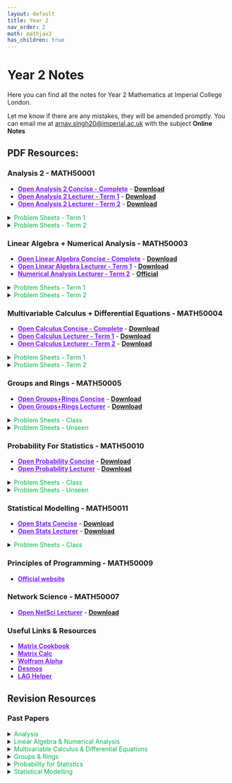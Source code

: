 ```yaml
---
layout: default
title: Year 2
nav_order: 2
math: mathjax3
has_children: true
---
```


# Year 2 Notes

Here you can find all the notes for Year 2 Mathematics at Imperial College London. 

Let me know if there are any mistakes, they will be amended promptly. You can email me at <arnav.singh20@imperial.ac.uk> with the subject **Online Notes**

## PDF Resources:

### Analysis 2 - MATH50001
- <a href="/notes/pdfs/year2/ANA2-Concise.pdf" target="_blank" style="color:#801fff;">**Open Analysis 2 Concise - Complete**</a> - <a href="/notes/pdfs/year2/ANA2-Concise.pdf" download>**Download**</a>
- <a href="/notes/pdfs/year2/AnalysisII.pdf" target="_blank" style="color:#801fff;">**Open Analysis 2 Lecturer - Term 1**</a> - <a href="/notes/pdfs/year2/AnalysisII.pdf" download>**Download**</a>
- <a href="/notes/pdfs/year2/ANALecII.pdf" target="_blank" style="color:#801fff;">**Open Analysis 2 Lecturer - Term 2**</a> - <a href="/notes/pdfs/year2/ANALecII.pdf" download>**Download**</a>

<details closed markdown="block">
  <summary>
    <span style="color: #00ba47;">Problem Sheets - Term 1</span>
  </summary>
  
  - <a href="/notes/pdfs/year2/problemsheets/analysisSheets/term1/ANAPS1.pdf" target="_blank" style="color:#00ba47;">**Problem Sheet 1**</a> - <a href="/notes/pdfs/year2/problemsheets/analysisSheets/term1/ANAPS1-Sol.pdf" target="_blank">**Solutions**</a>
  
  - <a href="/notes/pdfs/year2/problemsheets/analysisSheets/term1/ANAPS2.pdf" target="_blank" style="color:#00ba47;">**Problem Sheet 2**</a> - <a href="/notes/pdfs/year2/problemsheets/analysisSheets/term1/ANAPS2-Sol.pdf" target="_blank">**Solutions**</a>
  
  - <a href="/notes/pdfs/year2/problemsheets/analysisSheets/term1/ANAPS3.pdf" target="_blank" style="color:#00ba47;">**Problem Sheet 3**</a> - <a href="/notes/pdfs/year2/problemsheets/analysisSheets/term1/ANAPS3-Sol.pdf" target="_blank">**Solutions**</a>
  
  - <a href="/notes/pdfs/year2/problemsheets/analysisSheets/term1/ANAPS4.pdf" target="_blank" style="color:#00ba47;">**Problem Sheet 4**</a> - <a href="/notes/pdfs/year2/problemsheets/analysisSheets/term1/ANAPS4-Sol.pdf" target="_blank">**Solutions**</a>
  
  - <a href="/notes/pdfs/year2/problemsheets/analysisSheets/term1/ANAPS5.pdf" target="_blank" style="color:#00ba47;">**Problem Sheet 5**</a> - <a href="/notes/pdfs/year2/problemsheets/analysisSheets/term1/ANAPS5-Sol.pdf" target="_blank">**Solutions**</a>
  
  - <a href="/notes/pdfs/year2/problemsheets/analysisSheets/term1/ANAPS6.pdf" target="_blank" style="color:#00ba47;">**Problem Sheet 6**</a> - <a href="/notes/pdfs/year2/problemsheets/analysisSheets/term1/ANAPS6-Sol.pdf" target="_blank">**Solutions**</a>
  
  - <a href="/notes/pdfs/year2/problemsheets/analysisSheets/term1/ANAPS7.pdf" target="_blank" style="color:#00ba47;">**Problem Sheet 7**</a> - <a href="/notes/pdfs/year2/problemsheets/analysisSheets/term1/ANAPS7-Sol.pdf" target="_blank">**Solutions**</a>
  
  - <a href="/notes/pdfs/year2/problemsheets/analysisSheets/term1/ANAPS8.pdf" target="_blank" style="color:#00ba47;">**Problem Sheet 8**</a> - <a href="/notes/pdfs/year2/problemsheets/analysisSheets/term1/ANAPS8-Sol.pdf" target="_blank">**Solutions**</a>
  
  - <a href="/notes/pdfs/year2/problemsheets/analysisSheets/term1/ANAPS9.pdf" target="_blank" style="color:#00ba47;">**Problem Sheet 9**</a> - <a href="/notes/pdfs/year2/problemsheets/analysisSheets/term1/ANAPS9-Sol.pdf" target="_blank">**Solutions**</a>
  
  - <a href="/notes/pdfs/year2/problemsheets/analysisSheets/term1/ANAPS10.pdf" target="_blank" style="color:#00ba47;">**Problem Sheet 10**</a> - <a href="/notes/pdfs/year2/problemsheets/analysisSheets/term1/ANAPS10-Sol.pdf" target="_blank">**Solutions**</a>
  
</details>

<details closed markdown="block">
  <summary>
    <span style="color: #00ba47;">Problem Sheets - Term 2</span>
  </summary>
  
  - <a href="/notes/pdfs/year2/problemsheets/analysisSheets/term2/ANAPS1.pdf" target="_blank" style="color:#00ba47;">**Problem Sheet 1**</a> - <a href="/notes/pdfs/year2/problemsheets/analysisSheets/term2/ANAPS1-Sol.pdf" target="_blank">**Solutions**</a>
  
  - <a href="/notes/pdfs/year2/problemsheets/analysisSheets/term2/ANAPS2.pdf" target="_blank" style="color:#00ba47;">**Problem Sheet 2**</a> - <a href="/notes/pdfs/year2/problemsheets/analysisSheets/term2/ANAPS2-Sol.pdf" target="_blank">**Solutions**</a>
  
  - <a href="/notes/pdfs/year2/problemsheets/analysisSheets/term2/ANAPS3.pdf" target="_blank" style="color:#00ba47;">**Problem Sheet 3**</a> - <a href="/notes/pdfs/year2/problemsheets/analysisSheets/term2/ANAPS3-Sol.pdf" target="_blank">**Solutions**</a>
  
  - <a href="/notes/pdfs/year2/problemsheets/analysisSheets/term2/ANAPS4.pdf" target="_blank" style="color:#00ba47;">**Problem Sheet 4**</a> - <a href="/notes/pdfs/year2/problemsheets/analysisSheets/term2/ANAPS4-Sol.pdf" target="_blank">**Solutions**</a>
  
  - <a href="/notes/pdfs/year2/problemsheets/analysisSheets/term2/ANAPS5.pdf" target="_blank" style="color:#00ba47;">**Problem Sheet 5**</a> - <a href="/notes/pdfs/year2/problemsheets/analysisSheets/term2/ANAPS5-Sol.pdf" target="_blank">**Solutions**</a>
  
  - <a href="/notes/pdfs/year2/problemsheets/analysisSheets/term2/ANAPS6.pdf" target="_blank" style="color:#00ba47;">**Problem Sheet 6**</a> - <a href="/notes/pdfs/year2/problemsheets/analysisSheets/term2/ANAPS6-Sol.pdf" target="_blank">**Solutions**</a>
  
  - <a href="/notes/pdfs/year2/problemsheets/analysisSheets/term2/ANAPS7.pdf" target="_blank" style="color:#00ba47;">**Problem Sheet 7**</a> - <a href="/notes/pdfs/year2/problemsheets/analysisSheets/term2/ANAPS7-Sol.pdf" target="_blank">**Solutions**</a>
  
</details>

### Linear Algebra + Numerical Analysis - MATH50003
- <a href="/notes/pdfs/year2/LAGN-Concise.pdf" target="_blank" style="color:#801fff;">**Open Linear Algebra Concise - Complete**</a> - <a href="/notes/pdfs/year2/LAGN-Concise.pdf" download>**Download**</a>
- <a href="/notes/pdfs/year2/LagLec.pdf" target="_blank" style="color:#801fff;">**Open Linear Algebra Lecturer - Term 1**</a> - <a href="/notes/pdfs/year2/LagLec.pdf" download>**Download**</a>
- <a href="https://github.com/isaacjeffersonlee/MATH50003-compiled-lecture-notes" target="_blank" style="color:#801fff;">**Numerical Analysis Lecturer - Term 2**</a> - <a href="https://github.com/Imperial-MATH50003/MATH50003NumericalAnalysis" target="_blank">**Official**</a>

<details closed markdown="block">
  <summary>
    <span style="color: #00ba47;">Problem Sheets - Term 1</span>
  </summary>
  
  - <a href="/notes/pdfs/year2/problemsheets/linalgSheets/term1/LAGPS1.pdf" target="_blank" style="color:#00ba47;">**Problem Sheet 1**</a> - <a href="/notes/pdfs/year2/problemsheets/linalgSheets/term1/LAGPS1-Sol.pdf" target="_blank">**Solutions**</a>
  
  - <a href="/notes/pdfs/year2/problemsheets/linalgSheets/term1/LAGPS2.pdf" target="_blank" style="color:#00ba47;">**Problem Sheet 2**</a> - <a href="/notes/pdfs/year2/problemsheets/linalgSheets/term1/LAGPS2-Sol.pdf" target="_blank">**Solutions**</a>
  
  - <a href="/notes/pdfs/year2/problemsheets/linalgSheets/term1/LAGPS3.pdf" target="_blank" style="color:#00ba47;">**Problem Sheet 3**</a> - <a href="/notes/pdfs/year2/problemsheets/linalgSheets/term1/LAGPS3-Sol.pdf" target="_blank">**Solutions**</a>
  
  - <a href="/notes/pdfs/year2/problemsheets/linalgSheets/term1/LAGPS4.pdf" target="_blank" style="color:#00ba47;">**Problem Sheet 4**</a> - <a href="/notes/pdfs/year2/problemsheets/linalgSheets/term1/LAGPS4-Sol.pdf" target="_blank">**Solutions**</a>
  
  - <a href="/notes/pdfs/year2/problemsheets/linalgSheets/term1/LAGPS5.pdf" target="_blank" style="color:#00ba47;">**Problem Sheet 5**</a> - <a href="/notes/pdfs/year2/problemsheets/linalgSheets/term1/LAGPS5-Sol.pdf" target="_blank">**Solutions**</a>
  
  - <a href="/notes/pdfs/year2/problemsheets/linalgSheets/term1/LAGPS6.pdf" target="_blank" style="color:#00ba47;">**Problem Sheet 6**</a> - <a href="/notes/pdfs/year2/problemsheets/linalgSheets/term1/LAGPS6-Sol.pdf" target="_blank">**Solutions**</a>
  
  - <a href="/notes/pdfs/year2/problemsheets/linalgSheets/term1/LAGPS7.pdf" target="_blank" style="color:#00ba47;">**Problem Sheet 7**</a> - <a href="/notes/pdfs/year2/problemsheets/linalgSheets/term1/LAGPS7-Sol.pdf" target="_blank">**Solutions**</a>
  
  - <a href="/notes/pdfs/year2/problemsheets/linalgSheets/term1/LAGPS8.pdf" target="_blank" style="color:#00ba47;">**Problem Sheet 8**</a> - <a href="/notes/pdfs/year2/problemsheets/linalgSheets/term1/LAGPS8-Sol.pdf" target="_blank">**Solutions**</a>
  
  - <a href="/notes/pdfs/year2/problemsheets/linalgSheets/term1/LAGPS9.pdf" target="_blank" style="color:#00ba47;">**Problem Sheet 9**</a> - <a href="/notes/pdfs/year2/problemsheets/linalgSheets/term1/LAGPS9-Sol.pdf" target="_blank">**Solutions**</a>
  
  - <a href="/notes/pdfs/year2/problemsheets/linalgSheets/term1/LAGPS10.pdf" target="_blank" style="color:#00ba47;">**Problem Sheet 10**</a> - <a href="/notes/pdfs/year2/problemsheets/linalgSheets/term1/LAGPS10-Sol.pdf" target="_blank">**Solutions**</a>
  
</details>

<details closed markdown="block">
  <summary>
    <span style="color: #00ba47;">Problem Sheets - Term 2</span>
  </summary>
  
  - <a href="/notes/pdfs/year2/problemsheets/numASheets/NAPS1.ipynb" target="_blank" style="color:#00ba47;">**Problem Sheet 1**</a> - <a href="/notes/pdfs/year2/problemsheets/numASheets/NAPS1-Sol.ipynb" target="_blank">**Solutions**</a>

  - <a href="/notes/pdfs/year2/problemsheets/numASheets/NAPS2.ipynb" target="_blank" style="color:#00ba47;">**Problem Sheet 2**</a> - <a href="/notes/pdfs/year2/problemsheets/numASheets/NAPS2-Sol.ipynb" target="_blank">**Solutions**</a>

  - <a href="/notes/pdfs/year2/problemsheets/numASheets/NAPS3.ipynb" target="_blank" style="color:#00ba47;">**Problem Sheet 3**</a> - <a href="/notes/pdfs/year2/problemsheets/numASheets/NAPS3-Sol.ipynb" target="_blank">**Solutions**</a>

  - <a href="/notes/pdfs/year2/problemsheets/numASheets/NAPS4.ipynb" target="_blank" style="color:#00ba47;">**Problem Sheet 4**</a> - <a href="/notes/pdfs/year2/problemsheets/numASheets/NAPS4-Sol.ipynb" target="_blank">**Solutions**</a>

  - <a href="/notes/pdfs/year2/problemsheets/numASheets/NAPS5.ipynb" target="_blank" style="color:#00ba47;">**Problem Sheet 5**</a> - <a href="/notes/pdfs/year2/problemsheets/numASheets/NAPS5-Sol.ipynb" target="_blank">**Solutions**</a>

  - <a href="/notes/pdfs/year2/problemsheets/numASheets/NAPS6.ipynb" target="_blank" style="color:#00ba47;">**Problem Sheet 6**</a> - <a href="/notes/pdfs/year2/problemsheets/numASheets/NAPS6-Sol.ipynb" target="_blank">**Solutions**</a>

  - <a href="/notes/pdfs/year2/problemsheets/numASheets/NAPS7.ipynb" target="_blank" style="color:#00ba47;">**Problem Sheet 7**</a> - <a href="/notes/pdfs/year2/problemsheets/numASheets/NAPS7-Sol.ipynb" target="_blank">**Solutions**</a>

  - <a href="/notes/pdfs/year2/problemsheets/numASheets/NAPS8.ipynb" target="_blank" style="color:#00ba47;">**Problem Sheet 8**</a> - <a href="/notes/pdfs/year2/problemsheets/numASheets/NAPS8-Sol.ipynb" target="_blank">**Solutions**</a>

  - <a href="/notes/pdfs/year2/problemsheets/numASheets/NAPS9.ipynb" target="_blank" style="color:#00ba47;">**Problem Sheet 9**</a> - <a href="/notes/pdfs/year2/problemsheets/numASheets/NAPS9-Sol.ipynb" target="_blank">**Solutions**</a>

  - <a href="/notes/pdfs/year2/problemsheets/numASheets/NAPS10.ipynb" target="_blank" style="color:#00ba47;">**Problem Sheet 10**</a> - <a href="/notes/pdfs/year2/problemsheets/numASheets/NAPS10-Sol.ipynb" target="_blank">**Solutions**</a>
  
</details>

### Multivariable Calculus + Differential Equations - MATH50004
- <a href="/notes/pdfs/year2/MVC-Concise.pdf" target="_blank" style="color:#801fff;">**Open Calculus Concise - Complete**</a> - <a href="/notes/pdfs/year2/MVC-Concise.pdf" download>**Download**</a>
- <a href="/notes/pdfs/year2/MVCLec.pdf" target="_blank" style="color:#801fff;">**Open Calculus Lecturer - Term 1**</a> - <a href="/notes/pdfs/year2/MVCLec.pdf" download>**Download**</a>
- <a href="/notes/pdfs/year2/MVC-T2.pdf" target="_blank" style="color:#801fff;">**Open Calculus Lecturer - Term 2**</a> - <a href="/notes/pdfs/year2/MVC-T2.pdf" download>**Download**</a>

<details closed markdown="block">
  <summary>
    <span style="color: #00ba47;">Problem Sheets - Term 1</span>
  </summary>
  
  - <a href="/notes/pdfs/year2/problemsheets/mvcSheets/term1/MVCPS1.pdf" target="_blank" style="color:#00ba47;">**Problem Sheet 1**</a> - <a href="/notes/pdfs/year2/problemsheets/mvcSheets/term1/MVCPS1-Sol.pdf" target="_blank">**Solutions**</a>
  
  - <a href="/notes/pdfs/year2/problemsheets/mvcSheets/term1/MVCPS2.pdf" target="_blank" style="color:#00ba47;">**Problem Sheet 2**</a> - <a href="/notes/pdfs/year2/problemsheets/mvcSheets/term1/MVCPS2-Sol.pdf" target="_blank">**Solutions**</a>
  
  - <a href="/notes/pdfs/year2/problemsheets/mvcSheets/term1/MVCPS3.pdf" target="_blank" style="color:#00ba47;">**Problem Sheet 3**</a> - <a href="/notes/pdfs/year2/problemsheets/mvcSheets/term1/MVCPS3-Sol.pdf" target="_blank">**Solutions**</a>
  
  - <a href="/notes/pdfs/year2/problemsheets/mvcSheets/term1/MVCPS4.pdf" target="_blank" style="color:#00ba47;">**Problem Sheet 4**</a> - <a href="/notes/pdfs/year2/problemsheets/mvcSheets/term1/MVCPS4-Sol.pdf" target="_blank">**Solutions**</a>
  
  - <a href="/notes/pdfs/year2/problemsheets/mvcSheets/term1/MVCPS5.pdf" target="_blank" style="color:#00ba47;">**Problem Sheet 5**</a> - <a href="/notes/pdfs/year2/problemsheets/mvcSheets/term1/MVCPS5-Sol.pdf" target="_blank">**Solutions**</a>

</details>

<details closed markdown="block">
  <summary>
    <span style="color: #00ba47;">Problem Sheets - Term 2</span>
  </summary>
  
  - <a href="/notes/pdfs/year2/problemsheets/mvcSheets/term2/MVCPS1.pdf" target="_blank" style="color:#00ba47;">**Problem Sheet 1**</a> - <a href="/notes/pdfs/year2/problemsheets/mvcSheets/term2/MVCPS1-Sol.pdf" target="_blank">**Solutions**</a>
  
  - <a href="/notes/pdfs/year2/problemsheets/mvcSheets/term2/MVCPS2.pdf" target="_blank" style="color:#00ba47;">**Problem Sheet 2**</a> - <a href="/notes/pdfs/year2/problemsheets/mvcSheets/term2/MVCPS2-Sol.pdf" target="_blank">**Solutions**</a>

  - <a href="/notes/pdfs/year2/problemsheets/mvcSheets/term2/MVCPS3.pdf" target="_blank" style="color:#00ba47;">**Problem Sheet 3**</a> - <a href="/notes/pdfs/year2/problemsheets/mvcSheets/term2/MVCPS3-Sol.pdf" target="_blank">**Solutions**</a>

  - <a href="/notes/pdfs/year2/problemsheets/mvcSheets/term2/MVCPS4.pdf" target="_blank" style="color:#00ba47;">**Problem Sheet 4**</a> - <a href="/notes/pdfs/year2/problemsheets/mvcSheets/term2/MVCPS4-Sol.pdf" target="_blank">**Solutions**</a>

  - <a href="/notes/pdfs/year2/problemsheets/mvcSheets/term2/MVCPS5.pdf" target="_blank" style="color:#00ba47;">**Problem Sheet 5**</a> - <a href="/notes/pdfs/year2/problemsheets/mvcSheets/term2/MVCPS5-Sol.pdf" target="_blank">**Solutions**</a>

  - <a href="/notes/pdfs/year2/problemsheets/mvcSheets/term2/MVCPS6.pdf" target="_blank" style="color:#00ba47;">**Problem Sheet 6**</a> - <a href="/notes/pdfs/year2/problemsheets/mvcSheets/term2/MVCPS6-Sol.pdf" target="_blank">**Solutions**</a>

  - <a href="/notes/pdfs/year2/problemsheets/mvcSheets/term2/MVCPS7.pdf" target="_blank" style="color:#00ba47;">**Problem Sheet 7**</a> - <a href="/notes/pdfs/year2/problemsheets/mvcSheets/term2/MVCPS7-Sol.pdf" target="_blank">**Solutions**</a>

  - <a href="/notes/pdfs/year2/problemsheets/mvcSheets/term2/MVCPS8.pdf" target="_blank" style="color:#00ba47;">**Problem Sheet 8**</a> - <a href="/notes/pdfs/year2/problemsheets/mvcSheets/term2/MVCPS8-Sol.pdf" target="_blank">**Solutions**</a>
</details>

### Groups and Rings - MATH50005

- <a href="/notes/pdfs/year2/GR-Concise.pdf" target="_blank" style="color:#801fff;">**Open Groups+Rings Concise**</a> - <a href="/notes/pdfs/year2/GR-Concise.pdf" download>**Download**</a>
- <a href="/notes/pdfs/year2/GRLec.pdf" target="_blank" style="color:#801fff;">**Open Groups+Rings Lecturer**</a> - <a href="/notes/pdfs/year2/GRLec.pdf" download>**Download**</a>

<details closed markdown="block">
  <summary>
    <span style="color: #00ba47;">Problem Sheets - Class</span>
  </summary>
  
  - <a href="/notes/pdfs/year2/problemsheets/grSheets/given/GRPS1.pdf" target="_blank" style="color:#00ba47;">**Problem Sheet 1**</a> - <a href="/notes/pdfs/year2/problemsheets/grSheets/given/GRPS1-Sol.pdf" target="_blank">**Solutions**</a>
  
  - <a href="/notes/pdfs/year2/problemsheets/grSheets/given/GRPS2.pdf" target="_blank" style="color:#00ba47;">**Problem Sheet 2**</a> - <a href="/notes/pdfs/year2/problemsheets/grSheets/given/GRPS2-Sol.pdf" target="_blank">**Solutions**</a>
  
  - <a href="/notes/pdfs/year2/problemsheets/grSheets/given/GRPS3.pdf" target="_blank" style="color:#00ba47;">**Problem Sheet 3**</a> - <a href="/notes/pdfs/year2/problemsheets/grSheets/given/GRPS3-Sol.pdf" target="_blank">**Solutions**</a>
  
  - <a href="/notes/pdfs/year2/problemsheets/grSheets/given/GR-Bonus-3/4.pdf" target="_blank" style="color:#00ba47;">**Problem Sheet 3 BONUS**</a>
  
  - <a href="/notes/pdfs/year2/problemsheets/grSheets/given/GRPS4.pdf" target="_blank" style="color:#00ba47;">**Problem Sheet 4**</a> - <a href="/notes/pdfs/year2/problemsheets/grSheets/given/GRPS4-Sol.pdf" target="_blank">**Solutions**</a>
  
  - <a href="/notes/pdfs/year2/problemsheets/grSheets/given/GRPS5.pdf" target="_blank" style="color:#00ba47;">**Problem Sheet 5**</a> - <a href="/notes/pdfs/year2/problemsheets/grSheets/given/GRPS5-Sol.pdf" target="_blank">**Solutions**</a>
  
  - <a href="/notes/pdfs/year2/problemsheets/grSheets/given/GRPS6.pdf" target="_blank" style="color:#00ba47;">**Problem Sheet 6**</a> - <a href="/notes/pdfs/year2/problemsheets/grSheets/given/GRPS6-Sol.pdf" target="_blank">**Solutions**</a>

</details>
<details closed markdown="block">
  <summary>
    <span style="color: #00ba47;">Problem Sheets - Unseen</span>
  </summary>
  
  - <a href="/notes/pdfs/year2/problemsheets/grSheets/unseen/GRUS1.pdf" target="_blank" style="color:#00ba47;">**Problem Sheet 1**</a> - <a href="/notes/pdfs/year2/problemsheets/grSheets/unseen/GRUS1-Sol.pdf" target="_blank">**Solutions**</a>
  
  - <a href="/notes/pdfs/year2/problemsheets/grSheets/unseen/GRUS2.pdf" target="_blank" style="color:#00ba47;">**Problem Sheet 2**</a> - <a href="/notes/pdfs/year2/problemsheets/grSheets/unseen/GRUS2-Sol.pdf" target="_blank">**Solutions**</a>
  
  - <a href="/notes/pdfs/year2/problemsheets/grSheets/unseen/GRUS3.pdf" target="_blank" style="color:#00ba47;">**Problem Sheet 3**</a> - <a href="/notes/pdfs/year2/problemsheets/grSheets/unseen/GRUS3-Sol.pdf" target="_blank">**Solutions**</a>
  
  - <a href="/notes/pdfs/year2/problemsheets/grSheets/unseen/GRUS4.pdf" target="_blank" style="color:#00ba47;">**Problem Sheet 4**</a> - <a href="/notes/pdfs/year2/problemsheets/grSheets/unseen/GRUS4-Sol.pdf" target="_blank">**Solutions**</a>
  
  - <a href="/notes/pdfs/year2/problemsheets/grSheets/unseen/GRUS5.pdf" target="_blank" style="color:#00ba47;">**Problem Sheet 5**</a>
  
  - <a href="/notes/pdfs/year2/problemsheets/grSheets/unseen/GRUS6.pdf" target="_blank" style="color:#00ba47;">**Problem Sheet 6**</a>

</details>

### Probability For Statistics - MATH50010

- <a href="/notes/pdfs/year2/PFS-Concise.pdf" target="_blank" style="color:#801fff;">**Open Probability Concise**</a> - <a href="/notes/pdfs/year2/PFS-Concise.pdf" download>**Download**</a>
- <a href="/notes/pdfs/year2/PFSLec.pdf" target="_blank" style="color:#801fff;">**Open Probability Lecturer**</a> - <a href="/notes/pdfs/year2/PFSLec.pdf" download>**Download**</a>

<details closed markdown="block">
  <summary>
    <span style="color: #00ba47;">Problem Sheets - Class</span>
  </summary>
  
   - <a href="/notes/pdfs/year2/problemsheets/pfsSheets/given/PFSPS0.pdf" target="_blank" style="color:#00ba47;">**Problem Sheet 0**</a>
  
  - <a href="/notes/pdfs/year2/problemsheets/pfsSheets/given/PFSPS1.pdf" target="_blank" style="color:#00ba47;">**Problem Sheet 1**</a> - <a href="/notes/pdfs/year2/problemsheets/pfsSheets/given/PFSPS1-Sol.pdf" target="_blank">**Solutions**</a>
  
  - <a href="/notes/pdfs/year2/problemsheets/pfsSheets/given/PFSPS2.pdf" target="_blank" style="color:#00ba47;">**Problem Sheet 2**</a> - <a href="/notes/pdfs/year2/problemsheets/pfsSheets/given/PFSPS2-Sol.pdf" target="_blank">**Solutions**</a>
  
  - <a href="/notes/pdfs/year2/problemsheets/pfsSheets/given/PFSPS3.pdf" target="_blank" style="color:#00ba47;">**Problem Sheet 3**</a> - <a href="/notes/pdfs/year2/problemsheets/pfsSheets/given/PFSPS3-Sol.pdf" target="_blank">**Solutions**</a>
  
  - <a href="/notes/pdfs/year2/problemsheets/pfsSheets/given/PFSPS4.pdf" target="_blank" style="color:#00ba47;">**Problem Sheet 4**</a> - <a href="/notes/pdfs/year2/problemsheets/pfsSheets/given/PFSPS4-Sol.pdf" target="_blank">**Solutions**</a>
  
  - <a href="/notes/pdfs/year2/problemsheets/pfsSheets/given/PFSPS5.pdf" target="_blank" style="color:#00ba47;">**Problem Sheet 5**</a> - <a href="/notes/pdfs/year2/problemsheets/pfsSheets/given/PFSPS5-Sol.pdf" target="_blank">**Solutions**</a>
  
  - <a href="/notes/pdfs/year2/problemsheets/pfsSheets/given/PFSPS6.pdf" target="_blank" style="color:#00ba47;">**Problem Sheet 6**</a> - <a href="/notes/pdfs/year2/problemsheets/pfsSheets/given/PFSPS6-Sol.pdf" target="_blank">**Solutions**</a>
  
  - <a href="/notes/pdfs/year2/problemsheets/pfsSheets/given/PFSPS7.pdf" target="_blank" style="color:#00ba47;">**Problem Sheet 7**</a> - <a href="/notes/pdfs/year2/problemsheets/pfsSheets/given/PFSPS7-Sol.pdf" target="_blank">**Solutions**</a>

</details>
<details closed markdown="block">
  <summary>
    <span style="color: #00ba47;">Problem Sheets - Unseen</span>
  </summary>
  
  - <a href="/notes/pdfs/year2/problemsheets/pfsSheets/unseen/PFSUS1.pdf" target="_blank" style="color:#00ba47;">**Problem Sheet 1 + Solution**</a>
  
  - <a href="/notes/pdfs/year2/problemsheets/pfsSheets/unseen/PFSUS2.pdf" target="_blank" style="color:#00ba47;">**Problem Sheet 2**</a> - <a href="/notes/pdfs/year2/problemsheets/pfsSheets/unseen/PFSUS2-Sol.pdf" target="_blank">**Solutions**</a>
  
  - <a href="/notes/pdfs/year2/problemsheets/pfsSheets/unseen/PFSUS3.pdf" target="_blank" style="color:#00ba47;">**Problem Sheet 3**</a> - <a href="/notes/pdfs/year2/problemsheets/pfsSheets/unseen/PFSUS3-Sol.pdf" target="_blank">**Solutions**</a>
  
  - <a href="/notes/pdfs/year2/problemsheets/pfsSheets/unseen/PFSUS4.pdf" target="_blank" style="color:#00ba47;">**Problem Sheet 4**</a> - <a href="/notes/pdfs/year2/problemsheets/pfsSheets/unseen/PFSUS4-Sol.pdf" target="_blank">**Solutions**</a>
  
  - <a href="/notes/pdfs/year2/problemsheets/pfsSheets/unseen/PFSUS5.pdf" target="_blank" style="color:#00ba47;">**Problem Sheet 5**</a> - <a href="/notes/pdfs/year2/problemsheets/pfsSheets/unseen/PFSUS5-Sol.pdf" target="_blank">**Solutions**</a>
  
  - <a href="/notes/pdfs/year2/problemsheets/pfsSheets/unseen/PFSUS6.pdf" target="_blank" style="color:#00ba47;">**Problem Sheet 6**</a> - <a href="/notes/pdfs/year2/problemsheets/pfsSheets/unseen/PFSUS6-Sol.pdf" target="_blank">**Solutions**</a>
  
  - <a href="/notes/pdfs/year2/problemsheets/pfsSheets/unseen/PFSUS7.pdf" target="_blank" style="color:#00ba47;">**Problem Sheet 7**</a> - <a href="/notes/pdfs/year2/problemsheets/pfsSheets/unseen/PFSUS7-Sol.pdf" target="_blank">**Solutions**</a>
  
  - <a href="/notes/pdfs/year2/problemsheets/pfsSheets/unseen/PFSUS8.pdf" target="_blank" style="color:#00ba47;">**Problem Sheet 8**</a> - <a href="/notes/pdfs/year2/problemsheets/pfsSheets/unseen/PFSUS8-Sol.pdf" target="_blank">**Solutions**</a>
  
</details>

### Statistical Modelling - MATH50011

- <a href="/notes/pdfs/year2/SM-Concise.pdf" target="_blank" style="color:#801fff;">**Open Stats Concise**</a> - <a href="/notes/pdfs/year2/SM-Concise.pdf" download>**Download**</a>
- <a href="/notes/pdfs/year2/SMLec.pdf" target="_blank" style="color:#801fff;">**Open Stats Lecturer**</a> - <a href="/notes/pdfs/year2/SMLec.pdf" download>**Download**</a>

<details closed markdown="block">
  <summary>
    <span style="color: #00ba47;">Problem Sheets - Class</span>
  </summary>
  
  - <a href="/notes/pdfs/year2/problemsheets/pfsSheets/given/SMPS1.pdf" target="_blank" style="color:#00ba47;">**Problem Sheet 1**</a> - <a href="/notes/pdfs/year2/problemsheets/pfsSheets/given/SMPS1-Sol.pdf" target="_blank">**Solutions**</a>
  
  - <a href="/notes/pdfs/year2/problemsheets/pfsSheets/given/SMPS2.pdf" target="_blank" style="color:#00ba47;">**Problem Sheet 2**</a> - <a href="/notes/pdfs/year2/problemsheets/pfsSheets/given/SMPS2-Sol.pdf" target="_blank">**Solutions**</a>
  
  - <a href="/notes/pdfs/year2/problemsheets/pfsSheets/given/SMPS3.pdf" target="_blank" style="color:#00ba47;">**Problem Sheet 3**</a> - <a href="/notes/pdfs/year2/problemsheets/pfsSheets/given/SMPS3-Sol.pdf" target="_blank">**Solutions**</a>
  
  - <a href="/notes/pdfs/year2/problemsheets/pfsSheets/given/SMPS4.pdf" target="_blank" style="color:#00ba47;">**Problem Sheet 4**</a> - <a href="/notes/pdfs/year2/problemsheets/pfsSheets/given/SMPS4-Sol.pdf" target="_blank">**Solutions**</a>
  
  - <a href="/notes/pdfs/year2/problemsheets/pfsSheets/given/SMPS5.pdf" target="_blank" style="color:#00ba47;">**Problem Sheet 5**</a> - <a href="/notes/pdfs/year2/problemsheets/pfsSheets/given/SMPS5-Sol.pdf" target="_blank">**Solutions**</a>
  
</details>

### Principles of Programming - MATH50009


- <a href="https://object-oriented-python.github.io" target="_blank" style="color:#801fff;">**Official website**</a>

### Network Science - MATH50007

- <a href="/notes/pdfs/year2/NSC-Lec.pdf" target="_blank" style="color:#801fff;">**Open NetSci Lecturer**</a> - <a href="/notes/pdfs/year2/NSC-Lec.pdf" download>**Download**</a>

### Useful Links & Resources

- <a href="https://www.math.uwaterloo.ca/~hwolkowi/matrixcookbook.pdf" target="_blank" style="color:#801fff;">**Matrix Cookbook**</a>
- <a href="https://matrixcalc.org/en/" target="_blank" style="color:#801fff;">**Matrix Calc**</a>
- <a href="https://www.wolframalpha.com" target="_blank" style="color:#801fff;">**Wolfram Alpha**</a>
- <a href="https://www.desmos.com" target="_blank" style="color:#801fff;">**Desmos**</a>
- <a href="https://github.com/isaacjeffersonlee/lag-helper" target="_blank" style="color:#801fff;">**LAG Helper**</a>

## Revision Resources

### Past Papers

<details closed markdown="block">
  <summary>
    <span style="color: #00ba47;">Analysis</span>
  </summary>
  
  - <a href="/notes/pdfs/year2/papers/ANA-JAN21.pdf" target="_blank" style="color:#801fff;">**January 21**</a> - <a href="/notes/pdfs/year2/papers/ANA-JAN21.pdf" download>**Download**</a>

  - <a href="/notes/pdfs/year2/papers/ANA-JAN22.pdf" target="_blank" style="color:#801fff;">**January 22**</a> - <a href="/notes/pdfs/year2/papers/ANA-JAN22.pdf" download>**Download**</a>

  - <a href="/notes/pdfs/year2/papers/ANA-MAY21.pdf" target="_blank" style="color:#801fff;">**May 21**</a> - <a href="/notes/pdfs/year2/papers/ANA-MAY21.pdf" download>**Download**</a>
  
</details>

<details closed markdown="block">
  <summary>
    <span style="color: #00ba47;">Linear Algebra & Numerical Analysis</span>
  </summary>
  
  - <a href="/notes/pdfs/year2/papers/LAGN-JAN21.pdf" target="_blank" style="color:#801fff;">**January 21**</a> - <a href="/notes/pdfs/year2/papers/LAGN-JAN21.pdf" download>**Download**</a>

  - <a href="/notes/pdfs/year2/papers/LAGN-JAN22.pdf" target="_blank" style="color:#801fff;">**January 22**</a> - <a href="/notes/pdfs/year2/papers/LAGN-JAN22.pdf" download>**Download**</a>

  - <a href="/notes/pdfs/year2/papers/LAGN-MAY21.pdf" target="_blank" style="color:#801fff;">**May 21**</a> - <a href="/notes/pdfs/year2/papers/LAGN-MAY21.pdf" download>**Download**</a>

  - <a href="/notes/pdfs/year2/papers/LAGN-T1-Prac.pdf" target="_blank" style="color:#801fff;">**2022 Practice Qs T1**</a> - <a href="/notes/pdfs/year2/papers/LAGN-MAY21.pdf" download>**Download**</a> - <a href="/notes/pdfs/year2/papers/LAGN-T1-PracSol.pdf" target="_blank" style="color:#801fff;">**Solution**</a> - <a href="/notes/pdfs/year2/papers/LAGN-MAY21.pdf" download>**Download**</a> 
  
</details>

<details closed markdown="block">
  <summary>
    <span style="color: #00ba47;">Multivariable Calculus & Differential Equations</span>
  </summary>
  
  - <a href="/notes/pdfs/year2/papers/MVC-JAN21.pdf" target="_blank" style="color:#801fff;">**January 21**</a> - <a href="/notes/pdfs/year2/papers/MVC-JAN21.pdf" download>**Download**</a>

  - <a href="/notes/pdfs/year2/papers/MVC-JAN22.pdf" target="_blank" style="color:#801fff;">**January 22**</a> - <a href="/notes/pdfs/year2/papers/MVC-JAN22.pdf" download>**Download**</a>

  - <a href="/notes/pdfs/year2/papers/MVC-MAY21.pdf" target="_blank" style="color:#801fff;">**May 21**</a> - <a href="/notes/pdfs/year2/papers/MVC-MAY21.pdf" download>**Download**</a>

  - <a href="/notes/pdfs/year2/papers/MVCPrac22.pdf" target="_blank" style="color:#801fff;">**2022 Practice Qs**</a> - <a href="/notes/pdfs/year2/papers/MVCPrac22.pdf" download>**Download**</a> - <a href="/notes/pdfs/year2/papers/MVCPrac22Sol.pdf" target="_blank" style="color:#801fff;">**Solution**</a> - <a href="/notes/pdfs/year2/papers/MVC-Prac22Sol.pdf" download>**Download**</a>
  
</details>

<details closed markdown="block">
  <summary>
    <span style="color: #00ba47;">Groups & Rings</span>
  </summary>
  
  - <a href="/notes/pdfs/year2/papers/GR-MAY21.pdf" target="_blank" style="color:#801fff;">**May 21**</a> - <a href="/notes/pdfs/year2/papers/GR-MAY21.pdf" download>**Download**</a>
  
</details>

<details closed markdown="block">
  <summary>
    <span style="color: #00ba47;">Probability for Statistics</span>
  </summary>
  
  - <a href="/notes/pdfs/year2/papers/PFS-MAY21.pdf" target="_blank" style="color:#801fff;">**May 21**</a> - <a href="/notes/pdfs/year2/papers/PFS-MAY21.pdf" download>**Download**</a>
  
</details>

<details closed markdown="block">
  <summary>
    <span style="color: #00ba47;">Statistical Modelling</span>
  </summary>
  
  - <a href="/notes/pdfs/year2/papers/SM-MAY21.pdf" target="_blank" style="color:#801fff;">**May 21**</a> - <a href="/notes/pdfs/year2/papers/SM-MAY21.pdf" download>**Download**</a>
  
</details>


